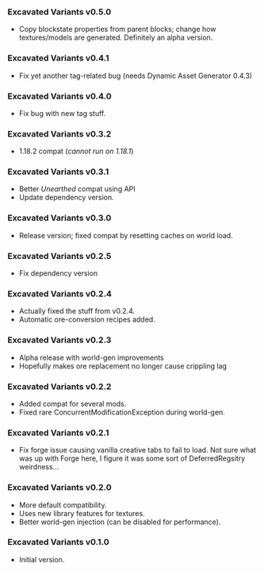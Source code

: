 ### Excavated Variants v0.5.0

- Copy blockstate properties from parent blocks; change how textures/models are generated. Definitely an alpha version.

### Excavated Variants v0.4.1

- Fix yet another tag-related bug (needs Dynamic Asset Generator 0.4.3)

### Excavated Variants v0.4.0

- Fix bug with new tag stuff.

### Excavated Variants v0.3.2

- 1.18.2 compat (*cannot run on 1.18.1*)

### Excavated Variants v0.3.1

- Better *Unearthed* compat using API
- Update dependency version.

### Excavated Variants v0.3.0

- Release version; fixed compat by resetting caches on world load.

### Excavated Variants v0.2.5

- Fix dependency version

### Excavated Variants v0.2.4

- Actually fixed the stuff from v0.2.4.
- Automatic ore-conversion recipes added.

### Excavated Variants v0.2.3

- Alpha release with world-gen improvements
- Hopefully makes ore replacement no longer cause crippling lag

### Excavated Variants v0.2.2

- Added compat for several mods.
- Fixed rare ConcurrentModificationException during world-gen.

### Excavated Variants v0.2.1

- Fix forge issue causing vanilla creative tabs to fail to load. Not sure what was up with Forge here, I figure it was some sort of DeferredRegsitry weirdness...

### Excavated Variants v0.2.0

- More default compatibility.
- Uses new library features for textures.
- Better world-gen injection (can be disabled for performance).

### Excavated Variants v0.1.0

- Initial version.
